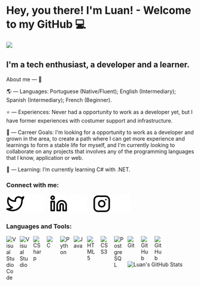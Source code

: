 # Hey, you there! I'm Luan! - Welcome to my GitHub 💻

![](https://komarev.com/ghpvc/?username=luanc22&color=grey&style=for-the-badge)

## I'm a tech enthusiast, a developer and a learner.

About me — 📜

🌎 — Languages: Portuguese (Native/Fluent); English (Intermediary); Spanish (Intermediary); French (Beginner).

⭐ — Experiences: Never had a opportunity to work as a developer yet, but I have former experiences with costumer support and infrastructure.

🚀 — Carreer Goals: I'm looking for a opportunity to work as a developer and grown in the area, to create a path where I can get more experience and learnings to form a stable life for myself, and I'm currently looking to collaborate on any projects that involves any of the programming languages that I know, application or web.

🌱 — Learning: I’m currently learning C# with .NET.


### Connect with me:

[![twitter](./img/twitter-light.svg)](https://twitter.com/Wogioo#gh-light-mode-only)
[![twitter](./img/twitter-dark.svg)](https://twitter.com/Wogioo#gh-dark-mode-only)
&nbsp;&nbsp;
[![linkedin](./img/linkedin-light.svg)](https://www.linkedin.com/in/luanc22/#gh-light-mode-only)
[![linkedin](./img/linkedin-dark.svg)](https://www.linkedin.com/in/luanc22/#gh-dark-mode-only)
&nbsp;&nbsp;
[![instagram](./img/instagram-light.svg)](https://www.instagram.com/cabr_luan/#gh-light-mode-only)
[![instagram](./img/instagram-dark.svg)](https://www.instagram.com/cabr_luan/#gh-dark-mode-only)

### Languages and Tools:

<img align="left" alt="Visual Studio Code" width="26px" src="https://cdn.jsdelivr.net/gh/devicons/devicon/icons/vscode/vscode-original.svg" style="padding-right:10px;" />
<img align="left" alt="Visual Studio" width="26px" src="https://upload.wikimedia.org/wikipedia/commons/thumb/5/59/Visual_Studio_Icon_2019.svg/2060px-Visual_Studio_Icon_2019.svg.png" style="padding-right:10px;" />
<img align="left" alt="CSharp" width="26px" src="https://cdn.worldvectorlogo.com/logos/c--4.svg" style="padding-right:10px;" />
<img align="left" alt="C" width="26px" src="https://upload.wikimedia.org/wikipedia/commons/thumb/1/18/C_Programming_Language.svg/695px-C_Programming_Language.svg.png" style="padding-right:10px;" />
<img align="left" alt="Python" width="26px" src="https://upload.wikimedia.org/wikipedia/commons/thumb/c/c3/Python-logo-notext.svg/1200px-Python-logo-notext.svg.png" style="padding-right:10px;" />
<img align="left" alt="Java" width="26px" src="https://brandlogos.net/wp-content/uploads/2021/11/java-logo.png" style="padding-right:10px;" />
<img align="left" alt="HTML5" width="26px" src="https://cdn.jsdelivr.net/gh/devicons/devicon/icons/html5/html5-original.svg" style="padding-right:10px;" />
<img align="left" alt="CSS3" width="26px" src="https://cdn.jsdelivr.net/gh/devicons/devicon/icons/css3/css3-original.svg" style="padding-right:10px;" />
<img align="left" alt="PostgreSQL" width="26px" src="https://upload.wikimedia.org/wikipedia/commons/thumb/2/29/Postgresql_elephant.svg/1985px-Postgresql_elephant.svg.png" style="padding-right:10px;" />
<img align="left" alt="Git" width="26px" src="https://cdn.jsdelivr.net/gh/devicons/devicon/icons/git/git-original.svg" style="padding-right:10px;" />
<img align="left" alt="GitHub" width="26px" src="https://user-images.githubusercontent.com/3369400/139447912-e0f43f33-6d9f-45f8-be46-2df5bbc91289.png#gh-dark-mode-only" style="padding-right:10px;" />
<img align="left" alt="GitHub" width="26px" src="https://user-images.githubusercontent.com/3369400/139448065-39a229ba-4b06-434b-bc67-616e2ed80c8f.png#gh-light-mode-only" style="padding-right:10px;" />


<br />
<br />

  <img align="left" alt="Luan's GitHub Stats" src="https://github-readme-stats.vercel.app/api?username=luanc22&show_icons=true&hide_border=false&title_color=ff652f&icon_color=FFE400&bg_color=09131B&text_color=ffffff&border_color=0c1a25" />

[twitter]: https://twitter.com/Wogioo
[instagram]: https://www.instagram.com/cabr_luan/
[linkedin]: https://www.linkedin.com/in/luanc22/
